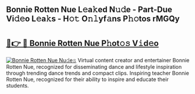 ## Bonnie Rotten Nue L𝚎a𝚔ed N𝚞𝚍e - Part-Due Vi𝚍𝚎o L𝚎a𝚔s - H𝚘𝚝 O𝚗𝚕yf𝚊ns P𝚑𝚘tos rMGQy

# <h2><a href="http://kf6gfb.oniu.top/?m=Bonnie+Rotten+Nue">🔗👉 🔴 Bonnie Rotten Nue P𝚑ot𝚘𝚜 V𝚒d𝚎o</a></h2>

[![Bonnie Rotten Nue Nu𝚍e𝚜](https://i.imgur.com/0qMVB7G.gif)](http://kf6gfb.oniu.top/?m=Bonnie+Rotten+Nue)
Virtual content creator and entertainer Bonnie Rotten Nue, recognized for disseminating dance and lifestyle inspiration through trending dance trends and compact clips. Inspiring teacher Bonnie Rotten Nue, recognized for their ability to inspire and educate their students.  
